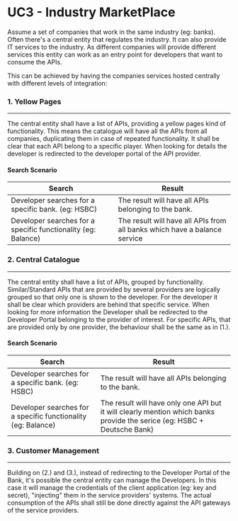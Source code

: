# UC3 - Industry MarketPlace
Assume a set of companies that work in the same industry (eg: banks).
Often there's a central entity that regulates the industry. It can also provide IT services to the industry.
As different companies will provide different services this entity can work as an entry point for developers that want to consume the APIs.

This can be achieved by having the companies services hosted centrally with different levels of integration:

### 1. Yellow Pages
-------------
The central entity shall have a list of APIs, providing a yellow pages kind of functionality.
This means the catalogue will have all the APIs from all companies, duplicating them in case of repeated functionality. It shall be clear that each API belong to a specific player. When looking for details the developer is redirected to the developer portal of the API provider.

#### Search Scenario
| Search | Result |
| ------------- | ------------- |
| Developer searches for a specific bank. (eg: HSBC) | The result will have all APIs belonging to the bank.  |
| Developer searches for a specific functionality (eg: Balance) | The result will have all APIs from all banks which have a balance service  |

### 2. Central Catalogue
-------------
The central entity shall have a list of APIs, grouped by functionality.
Similar/Standard APIs that are provided by several providers are logically grouped so that only one is shown to the developer.
For the developer it shall be clear which providers are behind that specific service. When looking for more information the Developer shall be redirected to the Developer Portal belonging to the provider of interest.
For specific APIs, that are provided only by one provider, the behaviour shall be the same as in (1.).

#### Search Scenario
| Search | Result |
| ------------- | ------------- |
| Developer searches for a specific bank. (eg: HSBC) | The result will have all APIs belonging to the bank.  |
| Developer searches for a specific functionality (eg: Balance) | The result will have only one API but it will clearly mention which banks provide the serice (eg: HSBC + Deutsche Bank) |

### 3. Customer Management
-------------
Building on (2.) and (3.), instead of redirecting to the Developer Portal of the Bank, it's possible the central entity can manage the Developers.
In this case it will manage the credentials of the client application (eg: key and secret), "injecting" them in the service providers' systems.
The actual consumption of the APIs shall still be done directly against the API gateways of the service providers.

